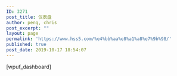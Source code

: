 ```yaml
---
ID: 3271
post_title: 仪表盘
author: peng, chris
post_excerpt: ""
layout: page
permalink: 'https://www.hss5.com/%e4%bb%aa%e8%a1%a8%e7%9b%98/'
published: true
post_date: 2019-10-17 18:54:07
---
```

[wpuf_dashboard]